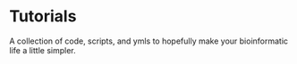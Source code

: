 # Tutorials

A collection of code, scripts, and ymls to hopefully make your bioinformatic life a little simpler. 
